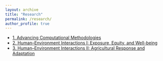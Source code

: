 ```yaml
---
layout: archive
title: "Research"
permalink: /research/
author_profile: true
---
```


<ul>
  <li><a href="/research/methods/">1. Advancing Computational Methodologies</a></li>
  <li><a href="/research/equity/">2. Human–Environment Interactions I: Exposure, Equity, and Well-being</a></li>
  <li><a href="/research/agriculture/">3. Human–Environment Interactions II: Agricultural Response and Adaptation</a></li>
</ul>
